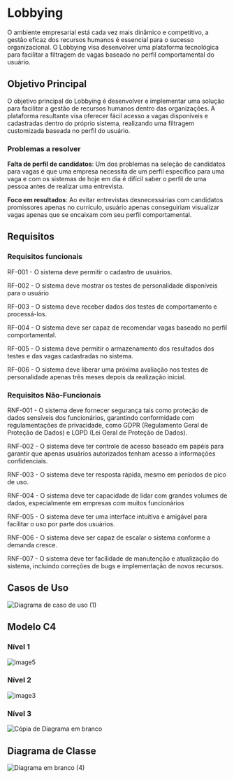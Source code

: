 # Lobbying

O ambiente empresarial está cada vez mais dinâmico e competitivo, a gestão eficaz dos recursos humanos é essencial para o sucesso organizacional. O Lobbying visa desenvolver uma plataforma tecnológica para facilitar a filtragem de vagas baseado no perfil comportamental do usuário.

## Objetivo Principal

O objetivo principal do Lobbying é desenvolver e implementar uma solução para facilitar a gestão de recursos humanos dentro das organizações. A plataforma resultante visa oferecer fácil acesso a vagas disponíveis e cadastradas dentro do próprio sistema, realizando uma filtragem customizada baseada no perfil do usuário.

### Problemas a resolver

**Falta de perfil de candidatos**: Um dos problemas na seleção de candidatos para vagas é que uma empresa necessita de um perfil específico para uma vaga e com os sistemas de hoje em dia é difícil saber o perfil de uma pessoa antes de realizar uma entrevista.

**Foco em resultados**: Ao evitar entrevistas desnecessárias com candidatos promissores apenas no currículo, usuário apenas conseguiriam visualizar vagas apenas que se encaixam com seu perfil comportamental.

## Requisitos

### Requisitos funcionais

RF-001 - O sistema deve permitir o cadastro de usuários.

RF-002 - O sistema deve mostrar os testes de personalidade disponíveis para o usuário 

RF-003 - O sistema deve receber dados dos testes de comportamento e processá-los.

RF-004 - O sistema deve ser capaz de recomendar vagas baseado no perfil comportamental.

RF-005 - O sistema deve permitir o armazenamento dos resultados dos testes e das vagas cadastradas no sistema.

RF-006 - O sistema deve liberar uma próxima avaliação nos testes de personalidade apenas três meses depois da realização inicial.

### Requisitos Não-Funcionais 

RNF-001 - O sistema deve fornecer segurança tais como proteção de dados sensíveis dos funcionários, garantindo conformidade com regulamentações de privacidade, como GDPR (Regulamento Geral de Proteção de Dados) e LGPD (Lei Geral de Proteção de Dados).

RNF-002 - O sistema deve ter controle de acesso baseado em papéis para garantir que apenas usuários autorizados tenham acesso a informações confidenciais.

RNF-003 - O sistema deve ter resposta rápida, mesmo em períodos de pico de uso.

RNF-004 - O sistema deve ter capacidade de lidar com grandes volumes de dados, especialmente em empresas com muitos funcionários

RNF-005 - O sistema deve ter uma interface intuitiva e amigável para facilitar o uso por parte dos usuários.

RNF-006 - O sistema deve ser capaz de escalar o sistema conforme a demanda cresce.

RNF-007 - O sistema deve ter facilidade de manutenção e atualização do sistema, incluindo correções de bugs e implementação de novos recursos.

## Casos de Uso

![Diagrama de caso de uso (1)](https://github.com/user-attachments/assets/abc3a582-30df-41e3-8bd9-f359888c5fc3)

## Modelo C4

### Nível 1

![image5](https://github.com/user-attachments/assets/c4b0d772-8970-4dac-80bf-70ff250f8e3a)

### Nível 2 

![image3](https://github.com/user-attachments/assets/f2a7bad4-cdaa-4eaf-a5ca-5977c159b927)

### Nível 3

![Cópia de Diagrama em branco](https://github.com/user-attachments/assets/ba2d4ae3-2f17-454d-aa1e-8142c5e07579)

## Diagrama de Classe

![Diagrama em branco (4)](https://github.com/user-attachments/assets/232730c3-be91-4053-820f-d0128b1fb42b)
